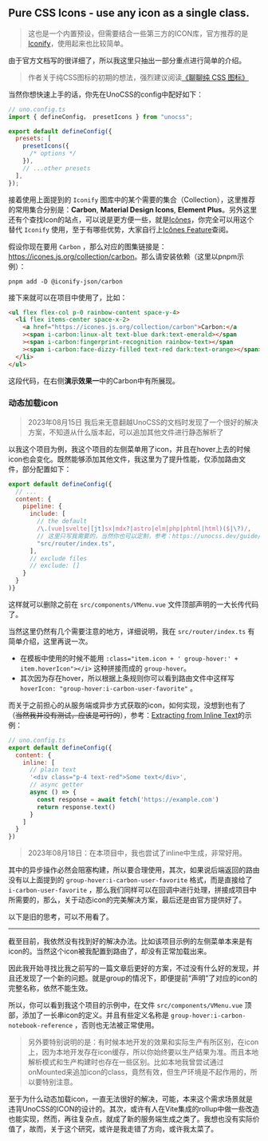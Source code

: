 ## Pure CSS Icons - use any icon as a single class.

> 这也是一个内置预设，但需要结合一些第三方的ICON库，官方推荐的是[Iconify](https://iconify.design/)，使用起来也比较简单。

由于官方文档写的很详细了，所以我这里只抽出一部分重点进行简单的介绍。

> 作者关于纯CSS图标的初期的想法，强烈建议阅读[《聊聊纯 CSS 图标》](https://antfu.me/posts/icons-in-pure-css-zh)

当然你想快速上手的话，你先在UnoCSS的config中配好如下：

```js
// uno.config.ts
import { defineConfig， presetIcons } from "unocss";

export default defineConfig({
  presets: [
    presetIcons({
      /* options */
    }),
    // ...other presets
  ],
});
```

接着使用上面提到的 `Iconify` 图库中的某个需要的集合（Collection），这里推荐的常用集合分别是：**Carbon**, **Material Design Icons**, **Element Plus**。另外这里还有个查找Icon的站点，可以说是更方便一些，就是[Icônes](https://icones.js.org/)，你完全可以用这个替代 `Iconify` 使用，至于有哪些优势，大家自行上[Icônes Feature](https://github.com/antfu/icones#features)查阅。

假设你现在要用 `Carbon` ，那么对应的图集链接是：<https://icones.js.org/collection/carbon>。那么请安装依赖（这里以pnpm示例）：

```
pnpm add -D @iconify-json/carbon
```

接下来就可以在项目中使用了，比如：

```html
<ul flex flex-col p-0 rainbow-content space-y-4>
  <li flex items-center space-x-2>
    <a href="https://icones.js.org/collection/carbon">Carbon:</a
    ><span i-carbon:linux-alt text-blue dark:text-emerald></span
    ><span i-carbon:fingerprint-recognition rainbow-text></span
    ><span i-carbon:face-dizzy-filled text-red dark:text-orange></span>
  </li>
</ul>
```

这段代码，在右侧**演示效果一**中的Carbon中有所展现。

### 动态加载icon

> 2023年08月15日 我后来无意翻越UnoCSS的文档时发现了一个很好的解决方案，不知道从什么版本起，可以追加其他文件进行静态解析了

以我这个项目为例，我这个项目的左侧菜单用了icon，并且在hover上去的时候icon也会变化。既然能够添加其他文件，我这里为了提升性能，仅添加路由文件，部分配置如下：

```js
export default defineConfig({
  // ...
  content: {
    pipeline: {
      include: [
        // the default
        /\.(vue|svelte|[jt]sx|mdx?|astro|elm|php|phtml|html)($|\?)/,
        // 这里只写我需要的，当然你也可以定制，参考：https://unocss.dev/guide/extracting#extracting-from-build-tools-pipeline
        "src/router/index.ts",
      ],
      // exclude files
      // exclude: []
    }
  }
)}
```

这样就可以删除之前在 `src/components/VMenu.vue` 文件顶部声明的一大长传代码了。

当然这里仍然有几个需要注意的地方，详细说明，我在 `src/router/index.ts` 有简单介绍，这里再说一次。

* 在模板中使用的时候不能用 `:class="item.icon + ' group-hover:' + item.hoverIcon"></i>` 这种拼接而成的 `group-hover`。
* 其次因为存在hover，所以根据上条规则你可以看到路由文件中这样写 `hoverIcon: "group-hover:i-carbon-user-favorite"` 。

而关于之前担心的从服务端或异步方式获取的icon，如何实现，没想到也有了（~~当然我并没有测试，应该是可行的~~），参考：[Extracting from Inline Text](https://unocss.dev/guide/extracting#extracting-from-inline-text)的示例：

```js
// uno.config.ts
export default defineConfig({
  content: {
    inline: [
      // plain text
      '<div class="p-4 text-red">Some text</div>',
      // async getter
      async () => {
        const response = await fetch('https://example.com')
        return response.text()
      }
    ]
  }
})
```

> 2023年08月18日：在本项目中，我也尝试了inline中生成，非常好用。

其中的异步操作必然会阻塞构建，所以要合理使用，其次，如果说后端返回的路由没有以上面提到的 `group-hover:i-carbon-user-favorite` 格式，而是直接给了 `i-carbon-user-favorite` ，那么我们同样可以在回调中进行处理，拼接成项目中所需要的，那么，关于动态icon的完美解决方案，最后还是由官方提供好了。

以下是旧的思考，可以不用看了。

---

截至目前，我依然没有找到好的解决办法。比如该项目示例的左侧菜单本来是有icon的。当然这个icon被我配置到路由了，却没有正常加载出来。

因此我开始寻找比我之前写的一篇文章后更好的方案，不过没有什么好的发现，并且还发现了一个新的问题。就是group的情况下，即便提前“声明”了对应的icon的完整名称，依然不能生效。

所以，你可以看到我这个项目的示例中，在文件 `src/components/VMenu.vue` 顶部，添加了一长串icon的定义。并且有些定义名称是 `group-hover:i-carbon-notebook-reference` ，否则也无法被正常使用。

> 另外要特别说明的是：有时候本地开发的效果和实际生产有所区别，在icon上，因为本地开发存在icon缓存，所以你始终要以生产结果为准。而且本地解析模式和生产构建时也存在一些区别。比如本地我曾尝试通过onMounted来追加icon的class，竟然有效，但生产环境是不起作用的，所以要特别注意。

至于为什么动态加载icon，一直无法很好的解决，可能，本来这个需求场景就是违背UnoCSS的ICON的设计的。其次，或许有人在Vite集成的rollup中做一些改造也能实现，然而，再往复杂点，就成了新的服务端生成之类了。我想也没有实际价值了，故而，关于这个研究，或许是我走错了方向，或许我太菜了。

